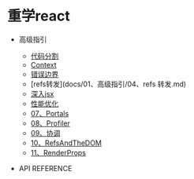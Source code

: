 # 重学react


- 高级指引
    - [代码分割](docs/01、高级指引/01、代码分割.md)
    - [Context](docs/01、高级指引/02、Context.md)
    - [错误边界](docs/01、高级指引/03、错误边界.md)
    - [refs转发](docs/01、高级指引/04、refs 转发.md)
    - [深入jsx](docs/01、高级指引/05、深入jsx.md)
    - [性能优化](docs/01、高级指引/06、性能优化.md)
    - [07、Portals](docs/01、高级指引/07、Portals.md)
    - [08、Profiler](docs/01、高级指引/08、Profiler.md)
    - [09、协调](docs/01、高级指引/09、协调.md)
    - [10、RefsAndTheDOM](docs/01、高级指引/10、RefsAndTheDOM.md)
    - [11、RenderProps](docs/01、高级指引/11、RenderProps.md)
    
- API REFERENCE

